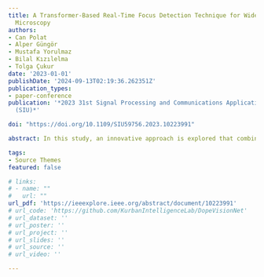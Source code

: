 ```yaml
---
title: A Transformer-Based Real-Time Focus Detection Technique for Wide-Field Interferometric
  Microscopy
authors:
- Can Polat
- Alper Güngör
- Mustafa Yorulmaz
- Bilal Kızılelma
- Tolga Çukur
date: '2023-01-01'
publishDate: '2024-09-13T02:19:36.262351Z'
publication_types:
- paper-conference
publication: '*2023 31st Signal Processing and Communications Applications Conference
  (SIU)*'

doi: "https://doi.org/10.1109/SIU59756.2023.10223991"

abstract: In this study, an innovative approach is explored that combines Density Functional Tight Binding (DFTB) with Computer Vision (CV) techniques to analyze the electronic structure and enhance the photocatalytic capabilities of carbon-doped titanium oxide nanoparticles (C-doped TiO₂ NPs). The findings reveal that C doping, in levels ranging from 0.1% to 0.6%, progressively alters the material’s electronic structure and photocatalytic activity. Specifically, the energy gap decreases significantly from 3.160 eV for undoped TiO₂ to 0.565 eV at 0.6% doping, with no substantial changes observed beyond 0.6% doping. A notable correlation between increased C doping and a rise in total energy suggests a complex interaction between C incorporation and the energetic as well as structural dynamics of TiO₂ NPs. This interaction could enhance photocatalytic efficiency, especially under visible light, by reducing the band gap through C doping. The use of CV methodologies improves computational efficiency and predictive accuracy. These techniques validate the DFTB results and accelerate the material discovery process via machine learning models. 

tags:
- Source Themes
featured: false

# links:
# - name: ""
#   url: ""
url_pdf: 'https://ieeexplore.ieee.org/abstract/document/10223991'
# url_code: 'https://github.com/KurbanIntelligenceLab/DopeVisionNet'
# url_dataset: ''
# url_poster: ''
# url_project: ''
# url_slides: ''
# url_source: ''
# url_video: ''

---
```

